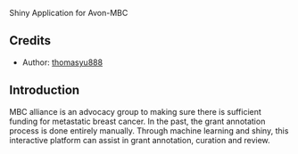 Shiny Application for Avon-MBC

## Credits

- Author: [thomasyu888](https://github.com/thomasyu888)

## Introduction

MBC alliance is an advocacy group to making sure there is sufficient funding for metastatic breast cancer.  In the past, the grant annotation process is done entirely manually.  Through machine learning and shiny, this interactive platform can assist in grant annotation, curation and review.